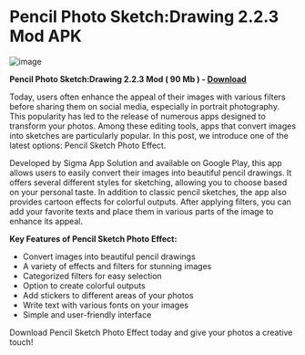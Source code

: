 # Pencil Photo Sketch:Drawing 2.2.3 Mod APK

![image](https://gist.github.com/user-attachments/assets/d4e04e9c-33f0-4129-af0f-44413c32ae02)

**Pencil Photo Sketch:Drawing 2.2.3 Mod ( 90 Mb ) - [Download](https://dlgram.com/ewhPN)**

Today, users often enhance the appeal of their images with various filters before sharing them on social media, especially in portrait photography. This popularity has led to the release of numerous apps designed to transform your photos. Among these editing tools, apps that convert images into sketches are particularly popular. In this post, we introduce one of the latest options: Pencil Sketch Photo Effect.

Developed by Sigma App Solution and available on Google Play, this app allows users to easily convert their images into beautiful pencil drawings. It offers several different styles for sketching, allowing you to choose based on your personal taste. In addition to classic pencil sketches, the app also provides cartoon effects for colorful outputs. After applying filters, you can add your favorite texts and place them in various parts of the image to enhance its appeal.

**Key Features of Pencil Sketch Photo Effect:**
- Convert images into beautiful pencil drawings
- A variety of effects and filters for stunning images
- Categorized filters for easy selection
- Option to create colorful outputs
- Add stickers to different areas of your photos
- Write text with various fonts on your images
- Simple and user-friendly interface

Download Pencil Sketch Photo Effect today and give your photos a creative touch!

